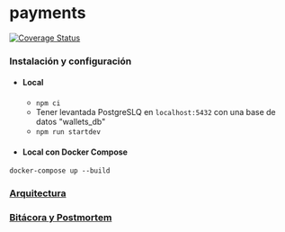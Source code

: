 # payments

[![Coverage Status](https://coveralls.io/repos/github/spotifiuby-taller2/demo-payments/badge.svg?branch=master&t=gdXMdU)](https://coveralls.io/github/spotifiuby-taller2/demo-payments?branch=master)

### Instalación y configuración

- #### Local
    * `npm ci`
    * Tener levantada PostgreSLQ en `localhost:5432` con una base de datos "wallets_db"
    * `npm run startdev`

- #### Local con Docker Compose
```
docker-compose up --build
```

### [Arquitectura](https://drive.google.com/file/d/1aOISbgnXT0ToTs0DnvuCf7xsU4iSmJUU/view?usp=sharing)

### [Bitácora y Postmortem](https://spotifiuby-taller2.github.io/bitacora/)
